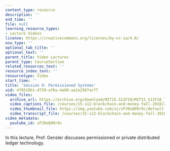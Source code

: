 ```yaml
---
content_type: resource
description: ''
end_time: ''
file: null
learning_resource_types:
- Lecture Videos
license: https://creativecommons.org/licenses/by-nc-sa/4.0/
ocw_type: ''
optional_tab_title: ''
optional_text: ''
parent_title: Video Lectures
parent_type: CourseSection
related_resources_text: ''
resource_index_text: ''
resourcetype: Video
start_time: ''
title: 'Session 9: Permissioned Systems'
uid: 478519b1-d739-af6a-4a68-aa2a2567acf7
video_files:
  archive_url: https://archive.org/download/MIT15.S12F18/MIT15_S12F18_lec09_300k.mp4
  video_captions_file: /courses/15-s12-blockchain-and-money-fall-2018/2112a441a55555428558a76febed70d2_vPJ8oQ99r9c.vtt
  video_thumbnail_file: https://img.youtube.com/vi/vPJ8oQ99r9c/default.jpg
  video_transcript_file: /courses/15-s12-blockchain-and-money-fall-2018/461d94955cf5303f85d3f1f686181fcd_vPJ8oQ99r9c.pdf
video_metadata:
  youtube_id: vPJ8oQ99r9c
---
```


In this lecture, Prof. Gensler discusses permissioned or private distributed ledger technology.

